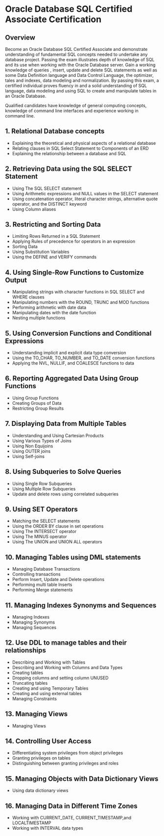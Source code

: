 # Oracle Database SQL Certified Associate Certification

## Overview
Become an Oracle Database SQL Certified Associate and demonstrate understanding of fundamental SQL concepts needed to undertake any database project. Passing the exam illustrates depth of knowledge of SQL and its use when working with the Oracle Database server. Gain a working knowledge of queries , insert, update and delete SQL statements as well as some Data Definition language and Data Control Language, the optimizer, tales and indexes, data modeling and normalization. By passing this exam, a certified individual proves fluency in and a solid understanding of SQL language, data modeling and using SQL to create amd manipulate tables in an Oracle Database.
 
Qualified candidates have knowledge of general computing concepts, knowledge of command line interfaces and experience working in command line.

## 1. Relational Database concepts

- Explaining the theoretical and physical aspects of a relational database
- Relating clauses in SQL Select Statement to Components of an ERD
- Explaining the relationship between a database and SQL

## 2. Retrieving Data using the SQL SELECT Statement

- Using The SQL SELECT statement
- Using Arithmetic expressions and NULL values in the SELECT statement
- Using concatenation operator, literal character strings, alternative quote operator, and the DISTINCT keyword
- Using Column aliases

## 3. Restricting and Sorting Data

- Limiting Rows Returned in a SQL Statement
- Applying Rules of precedence for operators in an expression
- Sorting Data
- Using Substitution Variables
- Using the DEFINE and VERIFY commands

## 4. Using Single-Row Functions to Customize Output

- Manipulating strings with character functions in SQL SELECT and WHERE clauses
- Manipulating numbers with the ROUND, TRUNC and MOD functions
- Performing arithmetic with date data
- Manipulating dates with the date function
- Nesting multiple functions

## 5. Using Conversion Functions and Conditional Expressions

- Understanding implicit and explicit data type conversion
- Using the TO_CHAR, TO_NUMBER, and TO_DATE conversion functions
- Applying the NVL, NULLIF, and COALESCE functions to data

## 6. Reporting Aggregated Data Using Group Functions

- Using Group Functions
- Creating Groups of Data
- Restricting Group Results

## 7. Displaying Data from Multiple Tables

- Understanding and Using Cartesian Products
- Using Various Types of Joins
- Using Non Equijoins
- Using OUTER joins
- Using Self-joins

## 8. Using Subqueries to Solve Queries

- Using Single Row Subqueries
- Using Multiple Row Subqueries
- Update and delete rows using correlated subqueries

## 9. Using SET Operators

- Matching the SELECT statements
- Using the ORDER BY clause in set operations
- Using The INTERSECT operator
- Using The MINUS operator
- Using The UNION and UNION ALL operators

## 10. Managing Tables using DML statements

- Managing Database Transactions
- Controlling transactions
- Perform Insert, Update and Delete operations
- Performing multi table Inserts
- Performing Merge statements

## 11. Managing Indexes Synonyms and Sequences

- Managing Indexes
- Managing Synonyms
- Managing Sequences

## 12. Use DDL to manage tables and their relationships

- Describing and Working with Tables
- Describing and Working with Columns and Data Types
- Creating tables
- Dropping columns and setting column UNUSED
- Truncating tables
- Creating and using Temporary Tables
- Creating and using external tables
- Managing Constraints

## 13. Managing Views

- Managing Views

## 14. Controlling User Access

- Differentiating system privileges from object privileges
- Granting privileges on tables
- Distinguishing between granting privileges and roles

## 15. Managing Objects with Data Dictionary Views

- Using data dictionary views

## 16. Managing Data in Different Time Zones

- Working with CURRENT_DATE, CURRENT_TIMESTAMP,and LOCALTIMESTAMP
- Working with INTERVAL data types
